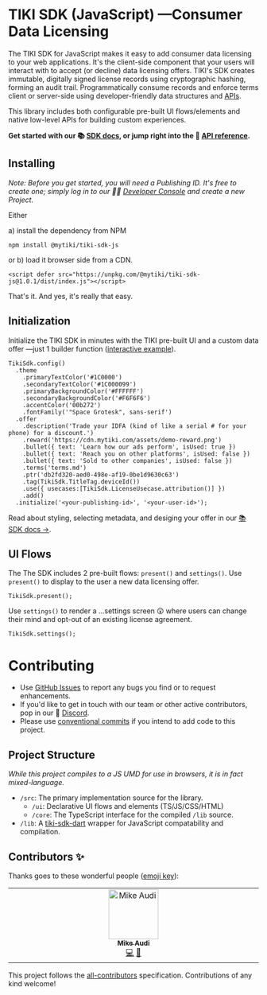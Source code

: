 # TIKI SDK (JavaScript) —Consumer Data Licensing

The TIKI SDK for JavaScript makes it easy to add consumer data licensing to your web applications. It's the client-side component that your users will interact with to accept (or decline) data licensing offers. TIKI's SDK creates immutable, digitally signed license records using cryptographic hashing, forming an audit trail. Programmatically consume records and enforce terms client or server-side using developer-friendly data structures and [APIs](https://mytiki.com/reference/getting-started).

This library includes both configurable pre-built UI flows/elements and native low-level APIs for building custom experiences.

**Get started with our 📚 [SDK docs](https://mytiki.com/docs/sdk-overview), or jump right into the 📘 [API reference](https://tiki-sdk-js.docs.mytiki.com).**


## Installing

_Note: Before you get started, you will need a Publishing ID. It's free to create one; simply log in to our 🧑‍💻 [Developer Console](https://console.mytiki.com) and create a new Project._

Either

a) install the dependency from NPM

```
npm install @mytiki/tiki-sdk-js
```

or b) load it browser side from a CDN.

```
<script defer src="https://unpkg.com/@mytiki/tiki-sdk-js@1.0.1/dist/index.js"></script>
```

That's it. And yes, it's really that easy.

## Initialization
Initialize the TIKI SDK in minutes with the TIKI pre-built UI and a custom data offer —just 1 builder function ([interactive example](https://mytiki.com/recipes/sdk-pre-built-ui-setup)).

```
TikiSdk.config()
  .theme
  	.primaryTextColor('#1C0000')
  	.secondaryTextColor('#1C000099')
  	.primaryBackgroundColor('#FFFFFF')
  	.secondaryBackgroundColor('#F6F6F6')
  	.accentColor('00b272')
  	.fontFamily('"Space Grotesk", sans-serif')
  .offer
  	.description('Trade your IDFA (kind of like a serial # for your phone) for a discount.')
  	.reward('https://cdn.mytiki.com/assets/demo-reward.png')
  	.bullet({ text: 'Learn how our ads perform', isUsed: true })
  	.bullet({ text: 'Reach you on other platforms', isUsed: false })
  	.bullet({ text: 'Sold to other companies', isUsed: false })
  	.terms('terms.md')
  	.ptr('db2fd320-aed0-498e-af19-0be1d9630c63')
  	.tag(TikiSdk.TitleTag.deviceId())
  	.use({ usecases:[TikiSdk.LicenseUsecase.attribution()] })
  	.add()
  .initialize('<your-publishing-id>', '<your-user-id>');
```

Read about styling, selecting metadata, and desiging your offer in our [📚 SDK docs →](https://mytiki.com/docs/sdk-overview).

## UI Flows

The The SDK includes 2 pre-built flows: `present()` and `settings()`. Use `present()` to display to the user a new data licensing offer.

```
TikiSdk.present();
```

Use `settings()` to render a ...settings screen 😲 where users can change their mind and opt-out of an existing license agreement.

```
TikiSdk.settings();
```

# Contributing

- Use [GitHub Issues](https://github.com/tiki/tiki-sdk-js/issues) to report any bugs you find or to request enhancements.
- If you'd like to get in touch with our team or other active contributors, pop in our 👾 [Discord](https://discord.gg/tiki).
- Please use [conventional commits](https://www.conventionalcommits.org/en/v1.0.0/) if you intend to add code to this project.

## Project Structure
_While this project compiles to a JS UMD for use in browsers, it is in fact mixed-language._

- `/src`: The primary implementation source for the library.
  - `/ui`: Declarative UI flows and elements (TS/JS/CSS/HTML)
  - `/core`: The TypeScript interface for the compiled `/lib` source.
- `/lib`: A [tiki-sdk-dart](https://github.com/tiki/tiki-sdk-dart) wrapper for JavaScript compatability and compilation.

## Contributors ✨

Thanks goes to these wonderful people ([emoji key](https://allcontributors.org/docs/en/emoji-key)):

<!-- ALL-CONTRIBUTORS-LIST:START - Do not remove or modify this section -->
<!-- prettier-ignore-start -->
<!-- markdownlint-disable -->
<table>
  <tbody>
    <tr>
      <td align="center" valign="top" width="14.28%"><a href="http://mytiki.com"><img src="https://avatars.githubusercontent.com/u/3769672?v=4?s=100" width="100px;" alt="Mike Audi"/><br /><sub><b>Mike Audi</b></sub></a><br /><a href="https://github.com/tiki/tiki-sdk-js/commits?author=mike-audi" title="Code">💻</a> <a href="https://github.com/tiki/tiki-sdk-js/commits?author=mike-audi" title="Documentation">📖</a></td>
    </tr>
  </tbody>
</table>

<!-- markdownlint-restore -->
<!-- prettier-ignore-end -->

<!-- ALL-CONTRIBUTORS-LIST:END -->

This project follows the [all-contributors](https://github.com/all-contributors/all-contributors) specification. Contributions of any kind welcome!
